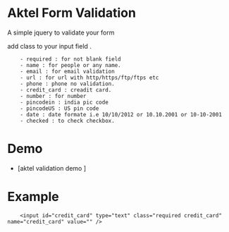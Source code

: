 Aktel Form Validation
================

A simple jquery to validate your form  

   add class to your input field . 
        
        - required : for not blank field
        - name : for people or any name.
        - email : for email validation
        - url : for url with http/https/ftp/ftps etc
        - phone : phone no validation.
        - credit_card : creadit card.
        - number : for number
        - pincodein : india pic code
        - pincodeUS : US pin code 
        - date : date formate i.e 10/10/2012 or 10.10.2001 or 10-10-2001
        - checked : to check checkbox.
        
        

Demo
=====

* [aktel validation demo ] 



Example
========


        <input id="credit_card" type="text" class="required credit_card" name="credit_card" value="" />

